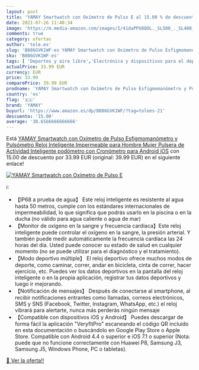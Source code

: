 ```yaml
---
layout: post
title: 'YAMAY Smartwatch con Oxímetro de Pulso E al 15.00 % de descuento'
date: 2021-07-26 11:40:34
image: 'https://m.media-amazon.com/images/I/41daPPU8QOL._SL500_._SL400_.jpg'
comments: true
category: ofertas
author: 'tole.es'
slug: 'B086GVK1WF-es YAMAY Smartwatch con Oxímetro de Pulso Esfigmomanómetro y...'
sku: 'B086GVK1WF-es'
tags: [ 'Deportes y aire libre','Electrónica y dispositivos para el deporte','Monitores de actividad','android','yamay', ]
actualPrice: 33.99 EUR
currency: EUR
price: 33.99
comparePrice: 39.99 EUR
prodname: 'YAMAY Smartwatch con Oxímetro de Pulso Esfigmomanómetro y Pulsómetro Reloj Inteligente Impermeable para Hombre Mujer   Pulsera de Actividad Inteligente podómetro con Cronómetro para Android iOS'
country: 'es'
flag: '🇪🇸'
brand: 'YAMAY'
buyurl: 'https://www.amazon.es/dp/B086GVK1WF/?tag=tolees-21'
descuento: '15.00'
average: '38.6566666666666'
---
```


Está [YAMAY Smartwatch con Oxímetro de Pulso Esfigmomanómetro y Pulsómetro Reloj Inteligente Impermeable para Hombre Mujer   Pulsera de Actividad Inteligente podómetro con Cronómetro para Android iOS](https://www.amazon.es/dp/B086GVK1WF/?tag=tolees-21) con 15.00 de descuento por 33.99 EUR (original: 39.99 EUR) en el siguiente enlace!

[![YAMAY Smartwatch con Oxímetro de Pulso E](https://m.media-amazon.com/images/I/41daPPU8QOL._SL500_._SL400_.jpg)](https://www.amazon.es/dp/B086GVK1WF/?tag=tolees-21)

ℹ️:

- 【IP68 a prueba de agua】 Este reloj inteligente es resistente al agua hasta 50 metros, cumple con los estándares internacionales de impermeabilidad, lo que significa que podrás usarlo en la piscina o en la ducha (no válido para agua caliente o agua de mar)
- 【Monitor de oxígeno en la sangre y frecuencia cardiaca】Este reloj inteligente puede controlar el oxígeno en la sangre, la presión arterial. Y también puede medir automáticamente la frecuencia cardíaca las 24 horas del día. Usted puede conocer su estado de salud en cualquier momento (no se puede utilizar para el diagnóstico y el tratamiento).
- 【Modo deportivo múltiple】 El reloj deportivo ofrece muchos modos de deporte, como caminar, correr, andar en bicicleta, cinta de correr, hacer ejercicio, etc. Puedes ver los datos deportivos en la pantalla del reloj inteligente o en la propia aplicación, registrar tus datos deportivos y luego ir mejorando.
- 【Notificación de mensajes】 Después de conectarse al smartphone, al recibir notificaciones entrantes como llamadas, correos electrónicos, SMS y SNS (Facebook, Twitter, Instagram, WhatsApp, etc.) el reloj vibrará para alertarte, nunca más perderás ningún mensaje
- 【Compatible con dispositivos iOS y Android】 Puedes descargar de forma fácil la aplicación "VeryfitPro" escaneando el código QR incluido en esta documentación o buscándolo en Google Play Store o Apple Store. Compatible con Android 4.4 o superior e iOS 7.1 o superior (Nota: puede que no funcione correctamente con Huawei P8, Samsung J3, Samsung J5, Windows Phone, PC o tabletas).

[🛒 Ver la oferta!!](https://www.amazon.es/dp/B086GVK1WF/?tag=tolees-21)
